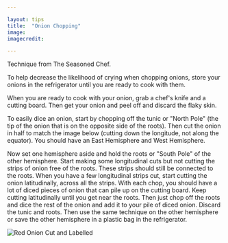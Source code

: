 ```yaml
---

layout: tips
title:  "Onion Chopping"
image: 
imagecredit: 

---
```


Technique from The Seasoned Chef.

To help decrease the likelihood of crying when chopping onions, store your onions in the refrigerator until you are ready to cook with them.

When you are ready to cook with your onion, grab a chef's knife and a cutting board. Then get your onion and peel off and discard the flaky skin.

To easily dice an onion, start by chopping off the tunic or "North Pole" (the tip of the onion that is on the opposite side of the roots). Then cut the onion in half to match the image below (cutting down the longitude, not along the equator). You should have an East Hemisphere and West Hemisphere.

Now set one hemisphere aside and hold the roots or "South Pole" of the other hemisphere. Start making some longitudinal cuts but not cutting the strips of onion free of the roots. These strips should still be connected to the roots. When you have a few longitudinal strips cut, start cutting the onion latitudinally, across all the strips. With each chop, you should have a lot of diced pieces of onion that can pile up on the cutting board. Keep cutting latitudinally until you get near the roots. Then just chop off the roots and dice the rest of the onion and add it to your pile of diced onion. Discard the tunic and roots. Then use the same technique on the other hemisphere or save the other hemisphere in a plastic bag in the refrigerator.

![Red Onion Cut and Labelled](red-onion-cut-labelled.png)